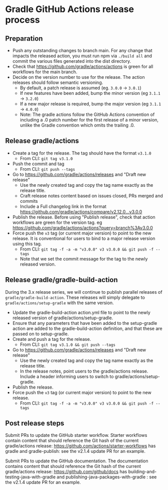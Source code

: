 # Gradle GitHub Actions release process

## Preparation
- Push any outstanding changes to branch main. For any change that impacts the released action, you must run npm via `./build all` and commit the various files generated into the dist directory.
- Check that https://github.com/gradle/actions/actions is green for all workflows for the main branch.
- Decide on the version number to use for the release. The action releases should follow semantic versioning.
  - By default, a patch release is assumed (eg. `3.0.0` → `3.0.1`)
  - If new features have been added, bump the minor version (eg `3.1.1` → `3.2.0`)
  - If a new major release is required, bump the major version (eg `3.1.1` → `4.0.0`)
  - Note: The gradle actions follow the GitHub Actions convention of including a .0 patch number for the first release of a minor version, unlike the Gradle convention which omits the trailing .0.

## Release gradle/actions
- Create a tag for the release. The tag should have the format `v3.1.0`
  - From CLI: `git tag v3.1.0`
- Push the commit and tag
  - From CLI: `git push --tags`
- Go to https://github.com/gradle/actions/releases and "Draft new release"
  - Use the newly created tag and copy the tag name exactly as the release title.
  - Craft release notes content based on issues closed, PRs merged and commits
  - Include a Full changelog link in the format https://github.com/gradle/actions/compare/v2.12.0...v3.0.0
- Publish the release. Before using "Publish release", check that action workflows are green for the version tag. eg https://github.com/gradle/actions/actions?query=branch%3Av3.0.0
- Force push the `v3` tag (or current major version) to point to the new release. It is conventional for users to bind to a major release version using this tag.
  - From CLI: `git tag -f -a -m "v3.0.0" v3 v3.0.0 && git push -f --tags`
  - Note that we set the commit message for the tag to the newly released version.

## Release gradle/gradle-build-action

During the 3.x release series, we will continue to publish parallel releases of `gradle/gradle-build-action`. These releases will simply delegate to `gradle/actions/setup-gradle` with the same version.

- Update the gradle-build-action action.yml file to point to the newly released version of gradle/actions/setup-gradle.
- Ensure that any parameters that have been added to the setup-gradle action are added to the gradle-build-action definition, and that these are passed on to setup-gradle.
- Create and push a tag for the release.
  - From CLI: `git tag v3.1.0 && git push --tags`
- Go to https://github.com/gradle/actions/releases and "Draft new release"
  - Use the newly created tag and copy the tag name exactly as the release title.
  - In the release notes, point users to the gradle/actions release. Include a header informing users to switch to gradle/actions/setup-gradle.
- Publish the release.
- Force push the `v3` tag (or current major version) to point to the new release.
  - From CLI: `git tag -f -a -m "v3.0.0" v3 v3.0.0 && git push -f --tags`

## Post release steps

Submit PRs to update the GitHub starter workflow. Starter workflows contain content that should reference the Git hash of the current gradle/actions release:
https://github.com/actions/starter-workflows has gradle and gradle-publish: see the v2.1.4 update PR for an example.

Submit PRs to update the GitHub documentation. The documentation contains content that should reference the Git hash of the current gradle/actions release:
https://github.com/github/docs has building-and-testing-java-with-gradle and publishing-java-packages-with-gradle : see the v2.1.4 update PR for an example.

